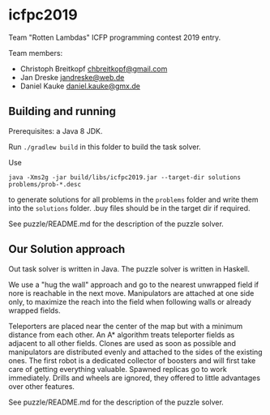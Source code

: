 # icfpc2019

Team "Rotten Lambdas" ICFP programming contest 2019 entry.

Team members:

- Christoph Breitkopf <chbreitkopf@gmail.com>
- Jan Dreske <jandreske@web.de>
- Daniel Kauke <daniel.kauke@gmx.de>

## Building and running

Prerequisites: a Java 8 JDK.

Run `./gradlew build` in this folder to build the task solver.

Use

    java -Xms2g -jar build/libs/icfpc2019.jar --target-dir solutions problems/prob-*.desc

to generate solutions for all problems in the `problems` folder and write them
into the `solutions` folder. .buy files should be in the target dir if required.

See puzzle/README.md for the description of the puzzle solver.

## Our Solution approach

Out task solver is written in Java. The puzzle solver is written in Haskell.

We use a "hug the wall" approach and go to the nearest unwrapped field if
nore is reachable in the next move. Manipulators are attached at one side only,
to maximize the reach into the field when following walls or already wrapped fields.

Teleporters are placed near the center of the map but with a minimum distance from each other.
An A* algorithm treats teleporter fields as adjacent to all other fields.
Clones are used as soon as possible and manipulators are distributed evenly and attached to the sides of the existing ones.
The first robot is a dedicated collector of boosters and will first take care of getting everything valuable.
Spawned replicas go to work immediately.
Drills and wheels are ignored, they offered to little advantages over other features.

See puzzle/README.md for the description of the puzzle solver.
